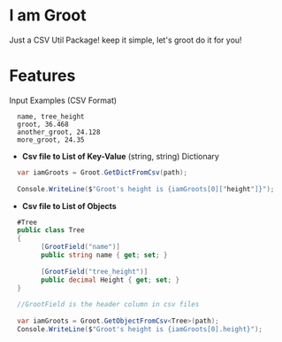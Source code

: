 # I am Groot
Just a CSV Util Package! keep it simple, let's groot do it for you!
# Features

Input Examples (CSV Format)
```csv
  name, tree_height
  groot, 36.468
  another_groot, 24.128
  more_groot, 24.35
```
- **Csv file to List of Key-Value** (string, string) Dictionary
```csharp
  var iamGroots = Groot.GetDictFromCsv(path);
  
  Console.WriteLine($"Groot's height is {iamGroots[0]["height"]}");
```
- **Csv file to List of Objects**
```csharp
  #Tree
  public class Tree
  {
        [GrootField("name")]
        public string name { get; set; }
        
        [GrootField("tree_height")]
        public decimal Height { get; set; }
  }
  
  //GrootField is the header column in csv files
  
  var iamGroots = Groot.GetObjectFromCsv<Tree>(path);
  Console.WriteLine($"Groot's height is {iamGroots[0].height}");
  
```
